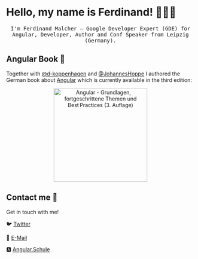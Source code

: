 # Hello, my name is Ferdinand! 👨🏻‍💻

<p align="center">
  <samp>
I'm Ferdinand Malcher – Google Developer Expert (GDE) for Angular, Developer, Author and Conf Speaker from Leipzig (Germany).
  </samp>
</p>

## Angular Book :closed_book: 

Together with [@d-koppenhagen](https://github.com/d-koppenhagen) and [@JohannesHoppe](https://github.com/JohannesHoppe) I authored the German book about [Angular](https://angular.io) which is currently available in the third edition:

<p align="center">
  <a href="https://angular-buch.com"><img src="https://api4.angular-buch.com/images/angular_auflage3_small.jpg" alt="Angular - Grundlagen, fortgeschrittene Themen und Best Practices (3. Auflage)" width="250"></img></a>
</p>

## Contact me :speech_balloon:

Get in touch with me!

:bird: <a href="https://twitter.com/fmalcher01">Twitter</a>

:e-mail: <a href="mailto:ferdinand@malcher.media">E-Mail</a>

:a: <a href="https://angular.schule">Angular.Schule</a>

